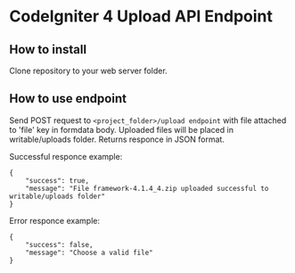# CodeIgniter 4 Upload API Endpoint

## How to install
Clone repository to your web server folder.


## How to use endpoint

Send POST request to `<project_folder>/upload endpoint` with file attached to 'file' key in formdata body.
Uploaded files will be placed in writable/uploads folder. Returns responce in JSON format.

Successful responce example:
```
{
    "success": true,
    "message": "File framework-4.1.4_4.zip uploaded successful to writable/uploads folder"
}
```

Error responce example:
```
{
    "success": false,
    "message": "Choose a valid file"
}
```
